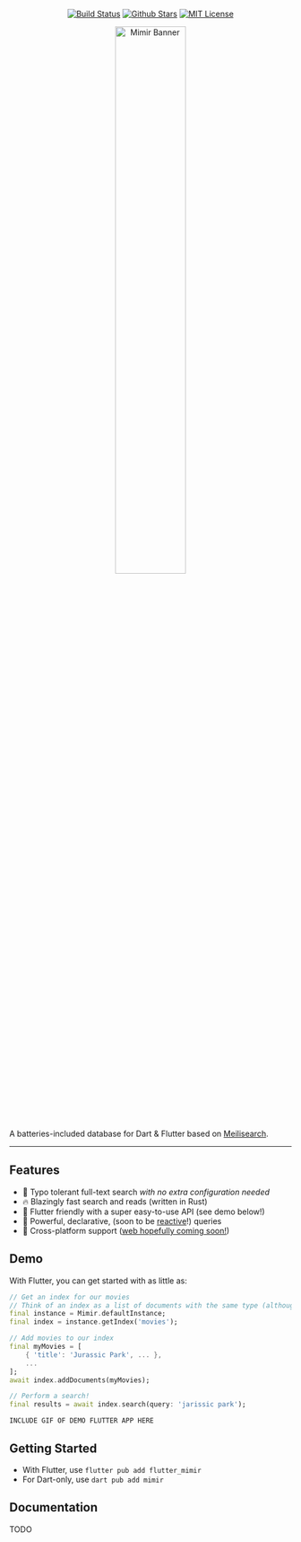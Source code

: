 <p align="center">
<a href="https://github.com/GregoryConrad/mimir/actions"><img src="https://github.com/GregoryConrad/mimir/actions/workflows/build.yml/badge.svg" alt="Build Status"></a>
<a href="https://github.com/GregoryConrad/mimir"><img src="https://img.shields.io/github/stars/GregoryConrad/mimir.svg?style=flat&logo=github&colorB=deeppink&label=stars" alt="Github Stars"></a>
<a href="https://opensource.org/licenses/MIT"><img src="https://img.shields.io/badge/license-MIT-purple.svg" alt="MIT License"></a>
</p>

<p align="center">
<img src="https://github.com/GregoryConrad/mimir/blob/main/assets/m-prototype.png?raw=true" width="50%" alt="Mimir Banner" />
</p>

A batteries-included database for Dart & Flutter based on [Meilisearch](https://www.meilisearch.com).

---

## Features
- 🔎 Typo tolerant full-text search *with no extra configuration needed*
- 🔥 Blazingly fast search and reads (written in Rust)
- 🤝 Flutter friendly with a super easy-to-use API (see demo below!)
- 🔱 Powerful, declarative, (soon to be [reactive](https://github.com/GregoryConrad/mimir/issues/38)!) queries
- 🔌 Cross-platform support ([web hopefully coming soon!](https://github.com/GregoryConrad/mimir/issues/10))


## Demo
With Flutter, you can get started with as little as:

```dart
// Get an index for our movies
// Think of an index as a list of documents with the same type (although not required!)
final instance = Mimir.defaultInstance;
final index = instance.getIndex('movies');

// Add movies to our index
final myMovies = [
    { 'title': 'Jurassic Park', ... },
    ...
];
await index.addDocuments(myMovies);

// Perform a search!
final results = await index.search(query: 'jarissic park');
```
```
INCLUDE GIF OF DEMO FLUTTER APP HERE
```


## Getting Started
- With Flutter, use `flutter pub add flutter_mimir`
- For Dart-only, use `dart pub add mimir`


## Documentation
TODO

